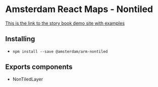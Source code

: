 # Amsterdam React Maps - Nontiled

[This is the link to the story book demo site with examples](https://amsterdam.github.io/amsterdam-react-maps)

## Installing
- `npm install --save @amsterdam/arm-nontiled`


## Exports components
- NonTiledLayer
